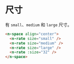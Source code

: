 # 尺寸

有 `small`、`medium` 和 `large` 尺寸。

```html
<n-space align="center">
  <n-rate size="small" />
  <n-rate size="medium" />
  <n-rate size="large" />
  <n-rate :size="32" />
</n-space>
```
